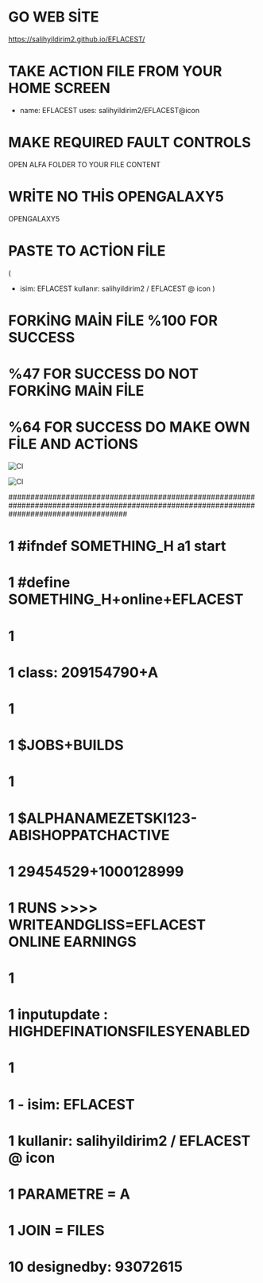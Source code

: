 # GO WEB SİTE
https://salihyildirim2.github.io/EFLACEST/
# TAKE ACTION FILE FROM YOUR HOME SCREEN

- name: EFLACEST
  uses: salihyildirim2/EFLACEST@icon
  
  
# MAKE REQUIRED FAULT CONTROLS

OPEN ALFA FOLDER TO YOUR FILE CONTENT  

# WRİTE NO THİS OPENGALAXY5

OPENGALAXY5

# PASTE TO ACTİON FİLE 
(
- isim: EFLACEST
  kullanır: salihyildirim2 / EFLACEST @ icon
                                                   )
						   
# FORKİNG MAİN FİLE %100 FOR SUCCESS

# %47 FOR SUCCESS DO NOT FORKİNG MAİN FİLE

# %64 FOR SUCCESS DO MAKE OWN FİLE AND ACTİONS

![CI](https://github.com/salihyildirim2/EFLACEST/workflows/CI/badge.svg)

![CI](https://github.com/salihyildirim2/EFLACEST/workflows/CI/badge.svg)

###########################################################################################################################################


# 1        #ifndef SOMETHING_H a1 start
# 1 #define SOMETHING_H+online+EFLACEST
# 1
# 1 class: 209154790+A
# 1
# 1 $JOBS+BUILDS
# 1
# 1     $ALPHANAMEZETSKI123-ABISHOPPATCHACTIVE
# 1   29454529+1000128999
# 1	  RUNS >>>>  WRITEANDGLISS=EFLACEST ONLINE EARNINGS
# 1        
# 1    inputupdate : HIGHDEFINATIONSFILESYENABLED
# 1        
# 1        - isim: EFLACEST
# 1   kullanir: salihyildirim2 / EFLACEST @ icon
# 1 PARAMETRE = A 
# 1 JOIN = FILES
# 10                                                                                               designedby: 93072615
